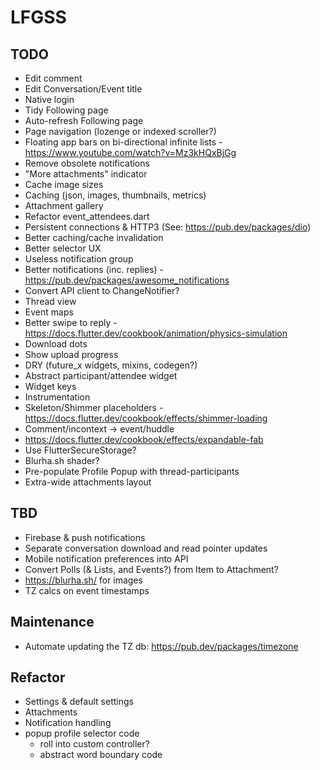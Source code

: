 # LFGSS

## TODO

- Edit comment
- Edit Conversation/Event title
- Native login
- Tidy Following page
- Auto-refresh Following page
- Page navigation (lozenge or indexed scroller?)
- Floating app bars on bi-directional infinite lists - https://www.youtube.com/watch?v=Mz3kHQxBjGg
- Remove obsolete notifications
- "More attachments" indicator
- Cache image sizes
- Caching (json, images, thumbnails, metrics)
- Attachment gallery
- Refactor event_attendees.dart
- Persistent connections & HTTP3 (See: https://pub.dev/packages/dio)
- Better caching/cache invalidation
- Better selector UX
- Useless notification group
- Better notifications (inc. replies) - https://pub.dev/packages/awesome_notifications
- Convert API client to ChangeNotifier?
- Thread view
- Event maps
- Better swipe to reply - https://docs.flutter.dev/cookbook/animation/physics-simulation
- Download dots
- Show upload progress
- DRY (future_x widgets, mixins, codegen?)
- Abstract participant/attendee widget
- Widget keys
- Instrumentation
- Skeleton/Shimmer placeholders - https://docs.flutter.dev/cookbook/effects/shimmer-loading
- Comment/incontext -> event/huddle
- https://docs.flutter.dev/cookbook/effects/expandable-fab
- Use FlutterSecureStorage?
- Blurha.sh shader?
- Pre-populate Profile Popup with thread-participants
- Extra-wide attachments layout

## TBD

- Firebase & push notifications
- Separate conversation download and read pointer updates
- Mobile notification preferences into API
- Convert Polls (& Lists, and Events?) from Item to Attachment?
- https://blurha.sh/ for images
- TZ calcs on event timestamps

## Maintenance

- Automate updating the TZ db: https://pub.dev/packages/timezone

## Refactor

- Settings & default settings
- Attachments
- Notification handling
- popup profile selector code
  - roll into custom controller?
  - abstract word boundary code
